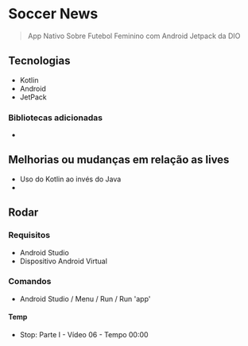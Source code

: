 # Soccer News

> App Nativo Sobre Futebol Feminino com Android Jetpack da DIO

## Tecnologias

- Kotlin
- Android
- JetPack

### Bibliotecas adicionadas

- 

## Melhorias ou mudanças em relação as lives

- Uso do Kotlin ao invés do Java
-

## Rodar

### Requisitos

- Android Studio
- Dispositivo Android Virtual

### Comandos

- Android Studio / Menu / Run / Run 'app'

#### Temp

- Stop: Parte I - Vídeo 06 - Tempo 00:00
